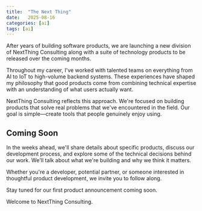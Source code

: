 ```yaml
---
title:  "The Next Thing"
date:   2025-08-16
categories: [ai]
tags: [ai]
---
```



After years of building software products, we are launching a new division of NextThing Consulting along with a suite of technology products to be released over the coming months.

Throughout my career, I've worked with talented teams on everything from AI to IoT to high-volume backend systems. These experiences have shaped my philosophy that good products come from combining technical expertise with an understanding of what users actually want.

NextThing Consulting reflects this approach. We're focused on building products that solve real problems that we've encountered in the field. Our goal is simple—create tools that people genuinely enjoy using. 

## Coming Soon
In the weeks ahead, we'll share details about specific products, discuss our development process, and explore some of the technical decisions behind our work. We'll talk about what we're building and why we think it matters.

Whether you're a developer, potential partner, or someone interested in thoughtful product development, we invite you to follow along.

Stay tuned for our first product announcement coming soon.

Welcome to NextThing Consulting.
